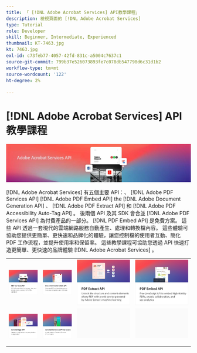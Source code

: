 ```yaml
---
title: 「 [!DNL Adobe Acrobat Services] API教學課程」
description: 檢視頁面的 [!DNL Adobe Acrobat Services]
type: Tutorial
role: Developer
skill: Beginner, Intermediate, Experienced
thumbnail: KT-7463.jpg
kt: 7463.jpg
exl-id: c73feb77-4057-42fd-831c-a5004c7637c1
source-git-commit: 799b37e526073893fe7c078db547798d6c31d1b2
workflow-type: tm+mt
source-wordcount: '122'
ht-degree: 2%

---
```


# [!DNL Adobe Acrobat Services] API教學課程

![[!DNL Acrobat Services] 旗幟](assets/acrobatserviceshero.jpg)

[!DNL Adobe Acrobat Services] 有五個主要 API：、 [!DNL Adobe PDF Services API] [!DNL Adobe PDF Embed API] the [!DNL Adobe Document Generation API] 、 [!DNL Adobe PDF Extract API] 和 [!DNL Adobe PDF Accessibility Auto-Tag API] 。 後兩個 API 及其 SDK 會合並 [!DNL Adobe PDF Services API] 為付費產品的一部分。 [!DNL PDF Embed API] 是免費方案。 這些 API 透過一套現代的雲端網路服務自動產生、處理和轉換檔內容。 這些體驗可協助您提供更簡單、更快速和品牌化的體驗，讓您控制檔的使用者互動、簡化 PDF 工作流程，並提升使用率和保留率。 這些教學課程可協助您透過 API 快速打造更簡單、更快速的品牌體驗 [!DNL Adobe Acrobat Services] 。

<table style="table-layout:fixed">
<tr>
 <td>
   <a href="pdfservices/overview-pdfservices.md">
      <img alt="PDF 服務API" src="assets/pdfservicescard.png" />
   </a>
  </td>
  <td>
   <a href="docgen/overview-docgen.md">
      <img alt="檔產生API" src="assets/docgencard.png" />
   </a>
  </td>
  <td>
   <a href="pdfextract/overview-extract.md">
      <img alt="PDF Extract API" src="assets/pdfextractcard.png" />
   </a>
  </td>
  <td>
   <a href="pdfembed/overview-embed.md">
      <img alt="開始使用 Adobe PDF 工具 API 和 JAVA" src="assets/pdfembedcard.png" />
   </a>
  </td>
</tr>
<tr>
  <td>
   <a href="acrobatsign/overview-sign.md">
      <img alt="Acrobat Sign API" src="assets/acrobatsigncard.png" />
   </a>
  </td>
 <td>
   <a href="usecases/overview-usecases.md">
      <img alt="[!DNL Adobe Acrobat Services] API使用案例" src="assets/usecasescard.png" />
   </a>
  </td>
  <td>
    <img alt="間隔" src="assets/GrayBanner_Placeholder.png" />
    <div>
    <br>
  </td>
  <td>
    <img alt="間隔" src="assets/GrayBanner_Placeholder.png" />
    <div>
    <br>
  </td>
</tr>
</table>
